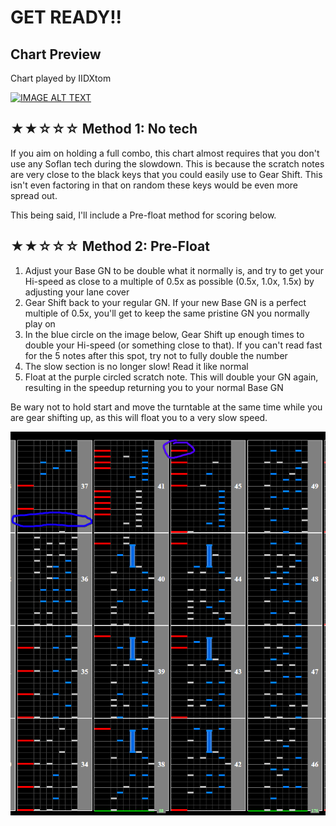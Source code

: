 # GET READY!!

## Chart Preview

Chart played by IIDXtom

[![IMAGE ALT TEXT](http://img.youtube.com/vi/LBTvHd-yFHc/0.jpg)](https://youtu.be/LBTvHd-yFHc?t=57 "beatmania IIDX 23 copula GET READY!! SPA 正規")

## ★★☆☆☆ Method 1: No tech

If you aim on holding a full combo, this chart almost requires that you don't use any Soflan tech during the slowdown. This is because the scratch notes are very close to the black keys that you could easily use to Gear Shift. This isn't even factoring in that on random these keys would be even more spread out.

This being said, I'll include a Pre-float method for scoring below.

## ★★☆☆☆ Method 2: Pre-Float

1. Adjust your Base GN to be double what it normally is, and try to get your Hi-speed as close to a multiple of 0.5x as possible (0.5x, 1.0x, 1.5x) by adjusting your lane cover
2. Gear Shift back to your regular GN. If your new Base GN is a perfect multiple of 0.5x, you'll get to keep the same pristine GN you normally play on
3. In the blue circle on the image below, Gear Shift up enough times to double your Hi-speed (or something close to that). If you can't read fast for the 5 notes after this spot, try not to fully double the number
4. The slow section is no longer slow! Read it like normal
5. Float at the purple circled scratch note. This will double your GN again, resulting in the speedup returning you to your normal Base GN

Be wary not to hold start and move the turntable at the same time while you are gear shifting up, as this will float you to a very slow speed.

![get ready slowdown](GR.png "Where to gear shift and float")
